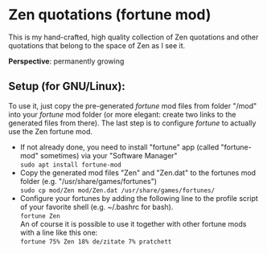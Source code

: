 # Zen quotations (fortune mod)

This is my hand-crafted, high quality collection of Zen quotations and other quotations that belong to the space of Zen as I see it.

**Perspective**:  permanently growing

Setup (for GNU/Linux):
-
To use it, just copy the pre-generated *fortune* mod files from folder "/mod" into your *fortune* mod folder (or more elegant: create two links to the generated files from there).
The last step is to configure *fortune* to actually use the Zen fortune mod.

- If not already done, you need to install "fortune" app (called "fortune-mod" sometimes) via your "Software Manager"<br/>
  `sudo apt install fortune-mod`
- Copy the generated mod files "Zen" and "Zen.dat" to the fortunes mod folder (e.g. "/usr/share/games/fortunes")<br/>
  `sudo cp mod/Zen mod/Zen.dat /usr/share/games/fortunes/`
- Configure your fortunes by adding the following line to the profile script of your favorite shell (e.g. ~/.bashrc for bash).<br/>
  `fortune Zen`<br/>
  An of course it is possible to use it together with other fortune mods with a line like this one:<br/>
  `fortune 75% Zen 18% de/zitate 7% pratchett`


